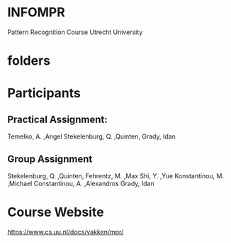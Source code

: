 # INFOMPR
 Pattern Recognition Course Utrecht University

# folders 

# Participants
## Practical Assignment:
Temelko, A. ,Angel
Stekelenburg, Q. ,Quinten,
Grady, Idan

## Group Assignment
Stekelenburg, Q. ,Quinten,
Fehrentz, M. ,Max
Shi, Y. ,Yue
Konstantinou, M. ,Michael
Constantinou, A. ,Alexandros
Grady, Idan

# Course Website
https://www.cs.uu.nl/docs/vakken/mpr/
